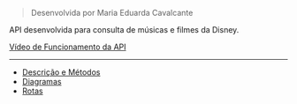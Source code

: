> Desenvolvida por Maria Eduarda Cavalcante

API desenvolvida para consulta de músicas e filmes da Disney.

[Vídeo de Funcionamento da API](https://youtu.be/zNFA9GSxQag)


***


* [Descrição e Métodos](https://github.com/MariaEduCavalcante/MusicaDisneyAPI/wiki/Descri%C3%A7%C3%A3o)
* [Diagramas](https://github.com/MariaEduCavalcante/MusicaDisneyAPI/wiki/Diagramas)
* [Rotas](https://github.com/MariaEduCavalcante/MusicaDisneyAPI/wiki/Rotas)

